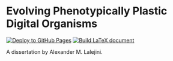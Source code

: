 # Evolving Phenotypically Plastic Digital Organisms

[![Deploy to GitHub Pages](https://github.com/amlalejini/DISSERTATION---EVOLVING-PHENOTYPICALLY-PLASTIC-DIGITAL-ORGANISMS/actions/workflows/gh-pages.yml/badge.svg)](https://github.com/amlalejini/DISSERTATION---EVOLVING-PHENOTYPICALLY-PLASTIC-DIGITAL-ORGANISMS/actions/workflows/gh-pages.yml)
[![Build LaTeX document](https://github.com/amlalejini/DISSERTATION---EVOLVING-PHENOTYPICALLY-PLASTIC-DIGITAL-ORGANISMS/actions/workflows/build-latex.yml/badge.svg)](https://github.com/amlalejini/DISSERTATION---EVOLVING-PHENOTYPICALLY-PLASTIC-DIGITAL-ORGANISMS/actions/workflows/build-latex.yml)

A dissertation by Alexander M. Lalejini.
